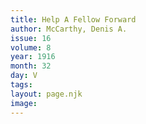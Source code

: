 ```yaml
---
title: Help A Fellow Forward
author: McCarthy, Denis A.
issue: 16
volume: 8
year: 1916
month: 32
day: V
tags:
layout: page.njk
image:
---
```

